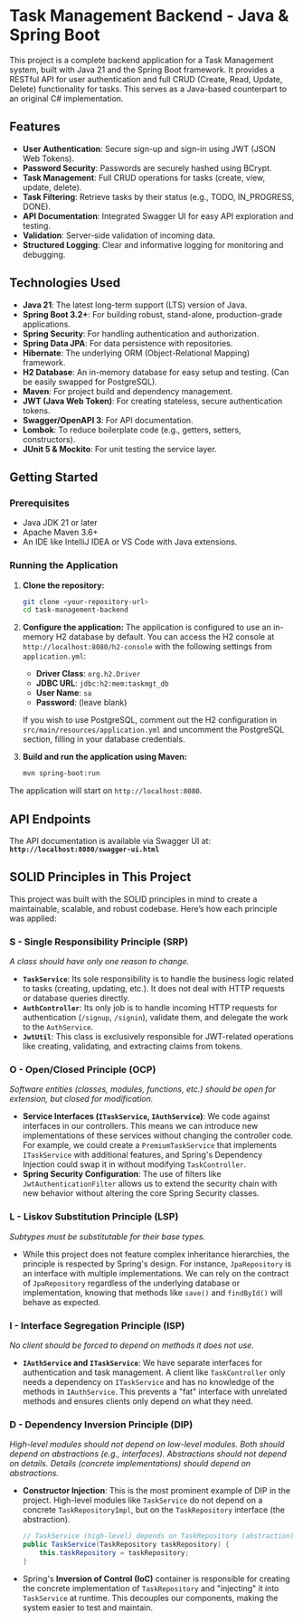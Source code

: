 # Task Management Backend - Java & Spring Boot

This project is a complete backend application for a Task Management system, built with Java 21 and the Spring Boot framework. It provides a RESTful API for user authentication and full CRUD (Create, Read, Update, Delete) functionality for tasks. This serves as a Java-based counterpart to an original C# implementation.

## Features

- **User Authentication**: Secure sign-up and sign-in using JWT (JSON Web Tokens).
- **Password Security**: Passwords are securely hashed using BCrypt.
- **Task Management**: Full CRUD operations for tasks (create, view, update, delete).
- **Task Filtering**: Retrieve tasks by their status (e.g., TODO, IN_PROGRESS, DONE).
- **API Documentation**: Integrated Swagger UI for easy API exploration and testing.
- **Validation**: Server-side validation of incoming data.
- **Structured Logging**: Clear and informative logging for monitoring and debugging.

## Technologies Used

- **Java 21**: The latest long-term support (LTS) version of Java.
- **Spring Boot 3.2+**: For building robust, stand-alone, production-grade applications.
- **Spring Security**: For handling authentication and authorization.
- **Spring Data JPA**: For data persistence with repositories.
- **Hibernate**: The underlying ORM (Object-Relational Mapping) framework.
- **H2 Database**: An in-memory database for easy setup and testing. (Can be easily swapped for PostgreSQL).
- **Maven**: For project build and dependency management.
- **JWT (Java Web Token)**: For creating stateless, secure authentication tokens.
- **Swagger/OpenAPI 3**: For API documentation.
- **Lombok**: To reduce boilerplate code (e.g., getters, setters, constructors).
- **JUnit 5 & Mockito**: For unit testing the service layer.

## Getting Started

### Prerequisites

- Java JDK 21 or later
- Apache Maven 3.6+
- An IDE like IntelliJ IDEA or VS Code with Java extensions.

### Running the Application

1.  **Clone the repository:**
    ```bash
    git clone <your-repository-url>
    cd task-management-backend
    ```

2.  **Configure the application:**
    The application is configured to use an in-memory H2 database by default. You can access the H2 console at `http://localhost:8080/h2-console` with the following settings from `application.yml`:
    - **Driver Class**: `org.h2.Driver`
    - **JDBC URL**: `jdbc:h2:mem:taskmgt_db`
    - **User Name**: `sa`
    - **Password**: (leave blank)

    If you wish to use PostgreSQL, comment out the H2 configuration in `src/main/resources/application.yml` and uncomment the PostgreSQL section, filling in your database credentials.

3.  **Build and run the application using Maven:**
    ```bash
    mvn spring-boot:run
    ```

The application will start on `http://localhost:8080`.

## API Endpoints

The API documentation is available via Swagger UI at:
**`http://localhost:8080/swagger-ui.html`**


## SOLID Principles in This Project

This project was built with the SOLID principles in mind to create a maintainable, scalable, and robust codebase. Here’s how each principle was applied:

### S - Single Responsibility Principle (SRP)

*A class should have only one reason to change.*

-   **`TaskService`**: Its sole responsibility is to handle the business logic related to tasks (creating, updating, etc.). It does not deal with HTTP requests or database queries directly.
-   **`AuthController`**: Its only job is to handle incoming HTTP requests for authentication (`/signup`, `/signin`), validate them, and delegate the work to the `AuthService`.
-   **`JwtUtil`**: This class is exclusively responsible for JWT-related operations like creating, validating, and extracting claims from tokens.

### O - Open/Closed Principle (OCP)

*Software entities (classes, modules, functions, etc.) should be open for extension, but closed for modification.*

-   **Service Interfaces (`ITaskService`, `IAuthService`)**: We code against interfaces in our controllers. This means we can introduce new implementations of these services without changing the controller code. For example, we could create a `PremiumTaskService` that implements `ITaskService` with additional features, and Spring's Dependency Injection could swap it in without modifying `TaskController`.
-   **Spring Security Configuration**: The use of filters like `JwtAuthenticationFilter` allows us to extend the security chain with new behavior without altering the core Spring Security classes.

### L - Liskov Substitution Principle (LSP)

*Subtypes must be substitutable for their base types.*

-   While this project does not feature complex inheritance hierarchies, the principle is respected by Spring's design. For instance, `JpaRepository` is an interface with multiple implementations. We can rely on the contract of `JpaRepository` regardless of the underlying database or implementation, knowing that methods like `save()` and `findById()` will behave as expected.

### I - Interface Segregation Principle (ISP)

*No client should be forced to depend on methods it does not use.*

-   **`IAuthService` and `ITaskService`**: We have separate interfaces for authentication and task management. A client like `TaskController` only needs a dependency on `ITaskService` and has no knowledge of the methods in `IAuthService`. This prevents a "fat" interface with unrelated methods and ensures clients only depend on what they need.

### D - Dependency Inversion Principle (DIP)

*High-level modules should not depend on low-level modules. Both should depend on abstractions (e.g., interfaces). Abstractions should not depend on details. Details (concrete implementations) should depend on abstractions.*

-   **Constructor Injection**: This is the most prominent example of DIP in the project. High-level modules like `TaskService` do not depend on a concrete `TaskRepositoryImpl`, but on the `TaskRepository` interface (the abstraction).
    ```java
    // TaskService (high-level) depends on TaskRepository (abstraction)
    public TaskService(TaskRepository taskRepository) {
        this.taskRepository = taskRepository;
    }
    ```
-   Spring's **Inversion of Control (IoC)** container is responsible for creating the concrete implementation of `TaskRepository` and "injecting" it into `TaskService` at runtime. This decouples our components, making the system easier to test and maintain.
